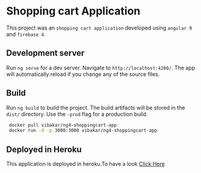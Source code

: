 # Shopping cart Application

This project was an `shopping cart application` developed using `angular 9` and `firebase 4`.

## Development server

Run `ng serve` for a dev server. Navigate to `http://localhost:4200/`. The app will automatically reload if you change any of the source files.

## Build

Run `ng build` to build the project. The build artifacts will be stored in the `dist/` directory. Use the `-prod` flag for a production build.

```sh
 docker pull vibakar/ng4-shoppingcart-app
 docker run -d -p 3000:3000 vibakar/ng4-shoppingcart-app
 ```

## Deployed in Heroku

This application is deployed in heroku.To have a look [Click Here](https://organic-store1.herokuapp.com/)
